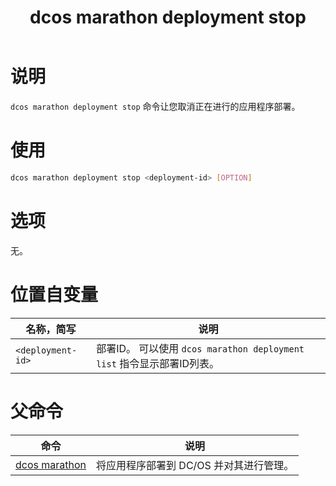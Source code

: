 ﻿---
layout: layout.pug
navigationTitle: dcos marathon deployment stop
title: dcos marathon deployment stop
menuWeight: 16
excerpt: 取消正在进行的应用程序部署

enterprise: false
---


# 说明
`dcos marathon deployment stop` 命令让您取消正在进行的应用程序部署。

# 使用

```bash
dcos marathon deployment stop <deployment-id> [OPTION]
```

# 选项

无。

# 位置自变量

| 名称，简写 | 说明 |
|---------|-------------|
| `<deployment-id>`   |   部署ID。 可以使用 `dcos marathon deployment list` 指令显示部署ID列表。|

# 父命令

| 命令 | 说明 |
|---------|-------------|
| [dcos marathon](/cn/1.11/cli/command-reference/dcos-marathon/) | 将应用程序部署到 DC/OS 并对其进行管理。|



